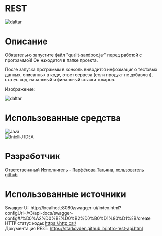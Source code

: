# **REST**  
![daftar](https://legacy.merionet.ru/images/15-vazhnejshih-rekomendacij-po-proektirovaniyu-rest-api/1.png)  
# **Описание**  
Обязательно запустите файл "qualit-sandbox.jar" перед работой с программой! Он находится в папке проекта.   
   
После запуска программы в консоль выводится информация о тестовых данных, описанных в коде, ответ сервера (если продукт не добавлен), статус код, начальный и финальный списки товаров.   
    
Изображение:   

![daftar](https://i.postimg.cc/YCcvkppY/image.png)
# **Использованные средства**  
![Java](https://img.shields.io/badge/java-%23ED8B00.svg?style=for-the-badge&logo=openjdk&logoColor=white)   
![IntelliJ IDEA](https://img.shields.io/badge/IntelliJIDEA-000000.svg?style=for-the-badge&logo=intellij-idea&logoColor=white)   
# **Разработчик**  
Ответственнный Исполнитель - [Парфёнова Татьяна, пользователь github](https://github.com/7x7x49)  
# **Использованные источники**  
Swagger UI: http://localhost:8080/swagger-ui/index.html?configUrl=/v3/api-docs/swagger-config#/%D0%A2%D0%BE%D0%B2%D0%B0%D1%80%D1%8B/create   
HTTP статус коды: https://http.cat/   
Документация REST: https://starkovden.github.io/intro-rest-api.html
